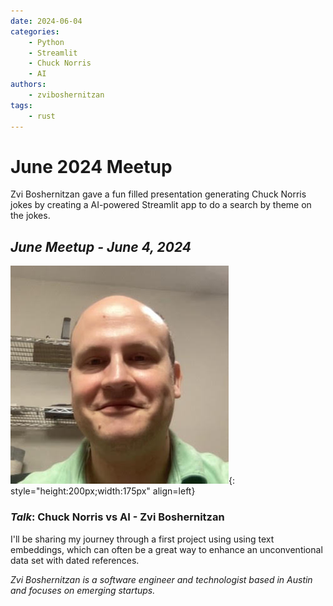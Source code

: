 ```yaml
---
date: 2024-06-04
categories:
    - Python
    - Streamlit
    - Chuck Norris
    - AI
authors:
    - zviboshernitzan
tags:
    - rust
---
```


# June 2024 Meetup

Zvi Boshernitzan gave a fun filled presentation generating Chuck Norris jokes by creating a AI-powered Streamlit app to do a search by theme on the jokes.

<!-- more -->

## _June Meetup - June 4, 2024_

![Zvi Boshernitzan Avatar](../../assets/images/ZviBoshernitzan.jpg){: style="height:200px;width:175px" align=left}

### _Talk_: Chuck Norris vs AI - Zvi Boshernitzan

I'll be sharing my journey through a first project using using text embeddings, which can often be a great way to enhance an unconventional data set with dated references.

_Zvi Boshernitzan is a software engineer and technologist based in Austin and focuses on emerging startups._